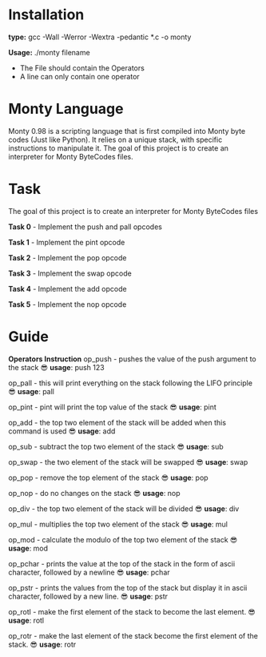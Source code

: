 # Installation

**type:** gcc -Wall -Werror -Wextra -pedantic *.c -o monty

**Usage:** ./monty filename

+ The File should contain the Operators
+ A line can only contain one operator

# Monty Language
Monty 0.98 is a scripting language that is first compiled into Monty byte codes (Just like Python). It relies on a unique stack, with specific instructions to manipulate it. The goal of this project is to create an interpreter for Monty ByteCodes files.

# Task
The goal of this project is to create an interpreter for Monty ByteCodes files

**Task 0** - Implement the push and pall opcodes

**Task 1** - Implement the pint opcode

**Task 2** - Implement the pop opcode

**Task 3** - Implement the swap opcode

**Task 4** - Implement the add opcode

**Task 5** - Implement the nop opcode

# Guide
**Operators Instruction**
op_push - pushes the value of the push argument to the stack
:sunglasses: **usage**: push 123

op_pall - this will print everything on the stack following the LIFO principle
:sunglasses: **usage**: pall

op_pint - pint will print the top value of the stack
:sunglasses: **usage**: pint

op_add - the top two element of the stack will be added when this command is used
:sunglasses: **usage**: add

op_sub - subtract the top two element of the stack
:sunglasses: **usage**: sub

op_swap - the two element of the stack will be swapped
:sunglasses: **usage**: swap

op_pop - remove the top element of the stack
:sunglasses: **usage**: pop

op_nop - do no changes on the stack
:sunglasses: **usage**: nop

op_div - the top two element of the stack will be divided
:sunglasses: **usage**: div

op_mul - multiplies the top two element of the stack
:sunglasses: **usage**: mul

op_mod - calculate the modulo of the top two element of the stack
:sunglasses: **usage**: mod

op_pchar - prints the value at the top of the stack in the form of ascii character, followed by a newline
:sunglasses: **usage**: pchar

op_pstr - prints the values from the top of the stack but display it in ascii character, followed by a new line.
:sunglasses: **usage**: pstr

op_rotl - make the first element of the stack to become the last element.
:sunglasses: **usage**: rotl

op_rotr - make the last element of the stack become the first element of the stack.
:sunglasses: **usage**: rotr
